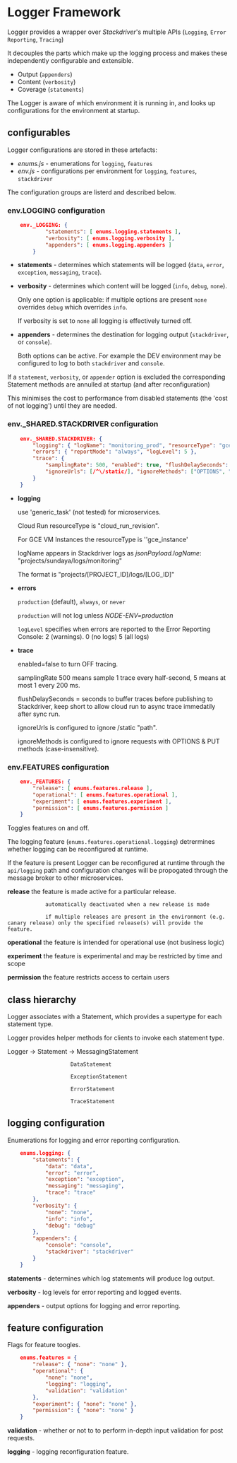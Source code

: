 # Logger Framework 
Logger provides a wrapper over _Stackdriver_'s multiple APIs (`Logging`, `Error Reporting`, `Tracing`)

It decouples the parts which make up the logging process and makes these independently configurable and extensible.
- Output (`appenders`)
- Content (`verbosity`)
- Coverage (`statements`)

The Logger is aware of which environment it is running in, and looks up configurations for the environment at startup.

## configurables
Logger configurations are stored in these artefacts:

- _enums.js_   -   enumerations for   `logging`, `features`
- _env.js_     -   configurations per environment for  `logging`, `features`, `stackdriver` 

The configuration groups are listerd and described below.

### env.LOGGING configuration
```json
    env._LOGGING: {
            "statements": [ enums.logging.statements ],
            "verbosity": [ enums.logging.verbosity ],
            "appenders": [ enums.logging.appenders ]
        }
```
- __statements__    - determines which statements will be logged (`data`, `error`, `exception`, `messaging`, `trace`). 

- __verbosity__     - determines which content will be logged (`info`, `debug`, `none`). 

    Only one option is applicable: if multiple options are present `none` overrides `debug` which overrides `info`.

    If verbosity is set to `none` all logging is effectively turned off.
    
- __appenders__     - determines the destination for logging output (`stackdriver`, or `console`).
                    
    Both options can be active. For example the DEV environment may be configured to log to both `stackdriver` and `console`.

If a `statement`, `verbosity`, or `appender` option is excluded the corresponding Statement methods are annulled at startup (and after reconfiguration)

This minimises the cost to performance from disabled statements (the 'cost of not logging') until they are needed.


### env._SHARED.STACKDRIVER configuration
```json
    env._SHARED.STACKDRIVER: {
        "logging": { "logName": "monitoring_prod", "resourceType": "gce_instance" },  
        "errors": { "reportMode": "always", "logLevel": 5 },                          
        "trace": {
            "samplingRate": 500, "enabled": true, "flushDelaySeconds": 1,             
            "ignoreUrls": [/^\/static/], "ignoreMethods": ["OPTIONS", "PUT"]        
        }
    }
```
- __logging__   
    
    use 'generic_task' (not tested) for microservices. 
                
    Cloud Run resourceType is "cloud_run_revision".

    For GCE VM Instances the resourceType is ''gce_instance'

    logName appears in Stackdriver logs as _jsonPayload.logName_: "projects/sundaya/logs/monitoring"

    The format is "projects/[PROJECT_ID]/logs/[LOG_ID]"

- __errors__    
    
    `production` (default), `always`, or `never` 

    `production` will not log unless _NODE-ENV=production_

    `logLevel` specifies when errors are reported to the Error Reporting Console: 2 (warnings). 0 (no logs) 5 (all logs)      

- __trace__     

    enabled=false to turn OFF tracing. 

    samplingRate 500 means sample 1 trace every half-second, 5 means at most 1 every 200 ms. 

    flushDelaySeconds = seconds to buffer traces before publishing to Stackdriver, keep short to allow cloud run to async trace immedatily after sync run.

    ignoreUrls is configured to ignore /static "path".

    ignoreMethods is configured to ignore requests with OPTIONS & PUT methods (case-insensitive).


### env.FEATURES configuration
```json
    env._FEATURES: {
        "release": [ enums.features.release ],
        "operational": [ enums.features.operational ],
        "experiment": [ enums.features.experiment ],
        "permission": [ enums.features.permission ]
    }
```
Toggles features on and off.

The logging feature (`enums.features.operational.logging`) detrermines whether logging can be reconfigured at runtime.

If the feature is present Logger can be reconfigured at runtime through the `api/logging` path and configuration changes will be propogated through the message broker to other microservices.


__release__     the feature is made active for a particular release.

                automatically deactivated when a new release is made

                if multiple releases are present in the environment (e.g. canary release) only the specified release(s) will provide the feature. 

__operational__ the feature is intended for operational use (not business logic)

__experiment__  the feature is experimental and may be restricted by time and scope

__permission__  the feature restricts access to certain users


## class hierarchy
Logger associates with a Statement, which provides a supertype for each statement type.

Logger provides helper methods for clients to invoke each statement type.

Logger      -> Statement    -> MessagingStatement

                        DataStatement

                        ExceptionStatement

                        ErrorStatement

                        TraceStatement

## logging configuration

Enumerations for logging and error reporting configuration.

```json
    enums.logging: {
        "statements": {
            "data": "data",
            "error": "error",
            "exception": "exception",
            "messaging": "messaging",
            "trace": "trace"
        },
        "verbosity": {
            "none": "none",
            "info": "info",
            "debug": "debug"
        },
        "appenders": {   
            "console": "console",
            "stackdriver": "stackdriver"
        }
    }
```
__statements__  - determines which log statements will produce log output.

__verbosity__   - log levels for error reporting and logged events.

__appenders__   - output options for logging and error reporting.



## feature configuration

Flags for feature toogles.

```json
    enums.features = {
        "release": { "none": "none" },
        "operational": {
            "none": "none",
            "logging": "logging",                             
            "validation": "validation"                        
        },
        "experiment": { "none": "none" },
        "permission": { "none": "none" }
    }
```
__validation__  - whether or not to to perform in-depth input validation for post requests.

__logging__     - logging reconfiguration feature.

